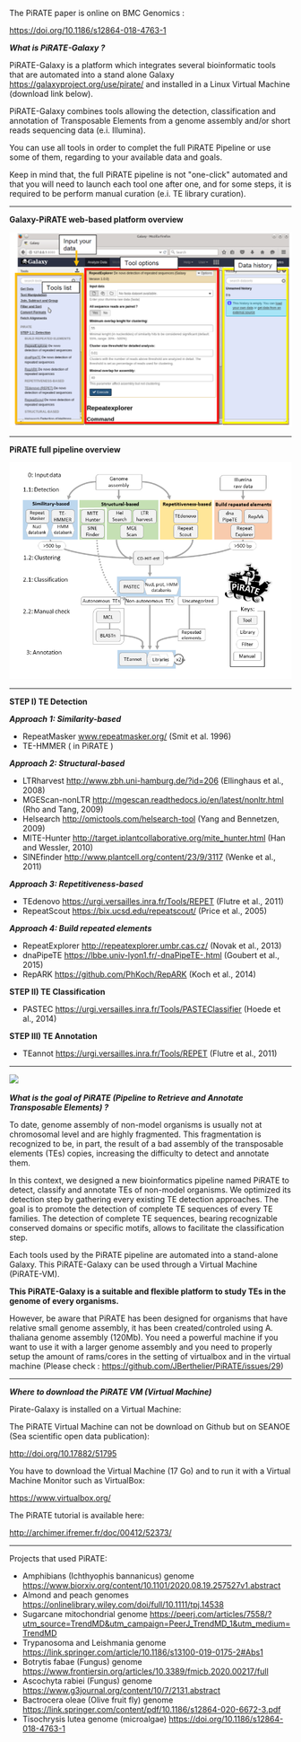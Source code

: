 
The PiRATE paper is online on BMC Genomics :

https://doi.org/10.1186/s12864-018-4763-1


***What is PiRATE-Galaxy ?*** 

PiRATE-Galaxy is a platform which integrates several bioinformatic tools that are automated into a stand alone Galaxy https://galaxyproject.org/use/pirate/ and installed in a Linux Virtual Machine (download link below).

PiRATE-Galaxy combines tools allowing the detection, classification and annotation of Transposable Elements from a genome assembly and/or short reads sequencing data (e.i. Illumina).

You can use all tools in order to complet the full PiRATE Pipeline or use some of them, regarding to your available data and goals.

Keep in mind that, the full PiRATE pipeline is not "one-click" automated and that you will need to launch each tool one after one, and for some steps, it is required to be perform manual curation (e.i. TE library curation).

***

**Galaxy-PiRATE web-based platform overview**

![](https://github.com/JBerthelier/PiRATE/blob/master/pirate-galaxy.PNG?raw=true)

***

**PiRATE full pipeline overview** 

![](https://github.com/JBerthelier/PiRATE/blob/master/PiRATE_Pipeline_Figure.png?raw=true)

***

**STEP I) TE Detection**

**_Approach 1: Similarity-based_**

  - RepeatMasker www.repeatmasker.org/ (Smit et al. 1996)
  - TE-HMMER ( in PiRATE )

**_Approach 2: Structural-based_**

  - LTRharvest http://www.zbh.uni-hamburg.de/?id=206 (Ellinghaus et al., 2008)
  - MGEScan-nonLTR http://mgescan.readthedocs.io/en/latest/nonltr.html (Rho and Tang, 2009)
  -  Helsearch http://omictools.com/helsearch-tool (Yang and Bennetzen, 2009)
  -  MITE-Hunter http://target.iplantcollaborative.org/mite_hunter.html (Han and Wessler, 2010)
  -  SINEfinder http://www.plantcell.org/content/23/9/3117 (Wenke et al., 2011)

**_Approach 3: Repetitiveness-based_**

  - TEdenovo https://urgi.versailles.inra.fr/Tools/REPET (Flutre et al., 2011)
  - RepeatScout https://bix.ucsd.edu/repeatscout/ (Price et al., 2005)

**_Approach 4: Build repeated elements_**

  - RepeatExplorer http://repeatexplorer.umbr.cas.cz/ (Novak et al., 2013)
  - dnaPipeTE https://lbbe.univ-lyon1.fr/-dnaPipeTE-.html (Goubert et al., 2015)
  - RepARK https://github.com/PhKoch/RepARK (Koch et al., 2014)

 
**STEP II) TE Classification**

  - PASTEC https://urgi.versailles.inra.fr/Tools/PASTEClassifier (Hoede et al., 2014)

 
**STEP III) TE Annotation**

  - TEannot https://urgi.versailles.inra.fr/Tools/REPET (Flutre et al., 2011)

***

![](http://www.seanoe.org/data/00406/51795/thumbnail.gif)

***What is the goal of PiRATE (Pipeline to Retrieve and Annotate Transposable Elements) ?***

To date, genome assembly of non-model organisms is usually not at chromosomal level and are highly fragmented. This fragmentation is recognized to be, in part, the result of a bad assembly of the transposable elements (TEs) copies, increasing the difficulty to detect and annotate them.

In this context, we designed a new bioinformatics pipeline named PiRATE to detect, classify and annotate TEs of non-model organisms. We optimized its detection step by gathering every existing TE detection approaches. The goal is to promote the detection of complete TE sequences of every TE families. The detection of complete TE sequences, bearing recognizable conserved domains or specific motifs, allows to facilitate the classification step.

Each tools used by the PiRATE pipeline are automated into a stand-alone Galaxy. This PiRATE-Galaxy can be used through a Virtual Machine (PiRATE-VM).

**This PiRATE-Galaxy is a suitable and flexible platform to study TEs in the genome of every organisms.**

However, be aware that PiRATE has been designed for organisms that have relative small genome assembly, it has been created/controled using A. thaliana genome assembly (120Mb).
You need a powerful machine if you want to use it with a larger genome assembly and you need to properly setup the amount of rams/cores in the setting of virtualbox and in the virtual machine (Please check : https://github.com/JBerthelier/PiRATE/issues/29)

***

***Where to download the PiRATE VM (Virtual Machine)***

Pirate-Galaxy is installed on a Virtual Machine:

The PiRATE Virtual Machine can not be download on Github but on SEANOE (Sea scientific open data publication): 

http://doi.org/10.17882/51795

You have to download the Virtual Machine (17 Go) and to run it with a Virtual Machine Monitor such as VirtualBox:

https://www.virtualbox.org/

The PiRATE tutorial is available here:

http://archimer.ifremer.fr/doc/00412/52373/


***

Projects that used PiRATE:

- Amphibians (Ichthyophis bannanicus) genome https://www.biorxiv.org/content/10.1101/2020.08.19.257527v1.abstract
- Almond and peach genomes https://onlinelibrary.wiley.com/doi/full/10.1111/tpj.14538
- Sugarcane mitochondrial genome https://peerj.com/articles/7558/?utm_source=TrendMD&utm_campaign=PeerJ_TrendMD_1&utm_medium=TrendMD
- Trypanosoma and Leishmania genome https://link.springer.com/article/10.1186/s13100-019-0175-2#Abs1
- Botrytis fabae (Fungus) genome https://www.frontiersin.org/articles/10.3389/fmicb.2020.00217/full
- Ascochyta rabiei (Fungus) genome https://www.g3journal.org/content/10/7/2131.abstract
- Bactrocera oleae (Olive fruit fly) genome https://link.springer.com/content/pdf/10.1186/s12864-020-6672-3.pdf
- Tisochrysis lutea genome (microalgae) https://doi.org/10.1186/s12864-018-4763-1
